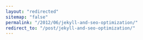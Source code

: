 ```yaml
---
layout: "redirected"
sitemap: "false"
permalink: "/2012/06/jekyll-and-seo-optimization/"
redirect_to: "/post/jekyll-and-seo-optimization/"
---
```




